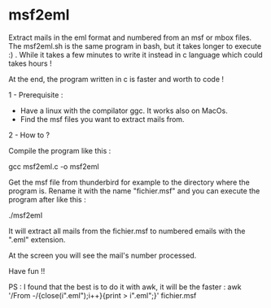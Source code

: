 # msf2eml

Extract mails in the eml format and numbered from an msf or mbox files.
The msf2eml.sh is the same program in bash, but it takes longer to execute :) .
While it takes a few minutes to write it
instead in c language which could takes hours ! 

At the end, the program written in c is faster and worth to code !

1 - Prerequisite :

- Have a linux with the compilator ggc. It works also on MacOs.
- Find the msf files you want to extract mails from.

2 - How to ?

Compile the program like this :

gcc msf2eml.c -o msf2eml

Get the msf file from thunderbird for example to the directory where the program is.
Rename it with the name "fichier.msf" and you can execute the program after like this :

./msf2eml

It will extract all mails from the fichier.msf to numbered emails with the ".eml" extension.

At the screen you will see the mail's number processed.

Have fun !!

PS : I found that the best is to do it with awk, it will be the faster :
awk '/From -/{close(i".eml");i++}{print > i".eml";}' fichier.msf
